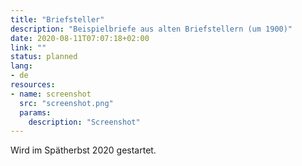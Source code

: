 ```yaml
---
title: "Briefsteller"
description: "Beispielbriefe aus alten Briefstellern (um 1900)"
date: 2020-08-11T07:07:18+02:00
link: ""
status: planned
lang:
- de
resources:
- name: screenshot
  src: "screenshot.png"
  params:
    description: "Screenshot"
---
```

Wird im Spätherbst 2020 gestartet.
